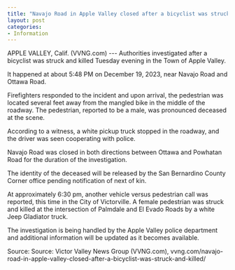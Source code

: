 ```yaml
---
title: "Navajo Road in Apple Valley closed after a bicyclist was struck and killed"
layout: post
categories:
- Information
---
```


APPLE VALLEY, Calif. (VVNG.com) --- Authorities investigated after a bicyclist was struck and killed Tuesday evening in the Town of Apple Valley.

It happened at about 5:48 PM on December 19, 2023, near Navajo Road and Ottawa Road.

Firefighters responded to the incident and upon arrival, the pedestrian was located several feet away from the mangled bike in the middle of the roadway. The pedestrian, reported to be a male, was pronounced deceased at the scene.

According to a witness, a white pickup truck stopped in the roadway, and the driver was seen cooperating with police.

Navajo Road was closed in both directions between Ottawa and Powhatan Road for the duration of the investigation.

The identity of the deceased will be released by the San Bernardino County Corner office pending notification of next of kin.

At approximately 6:30 pm, another vehicle versus pedestrian call was reported, this time in the City of Victorville. A female pedestrian was struck and killed at the intersection of Palmdale and El Evado Roads by a white Jeep Gladiator truck.

The investigation is being handled by the Apple Valley police department and additional information will be updated as it becomes available.

Source: Source: Victor Valley News Group (VVNG.com), vvng.com/navajo-road-in-apple-valley-closed-after-a-bicyclist-was-struck-and-killed/
